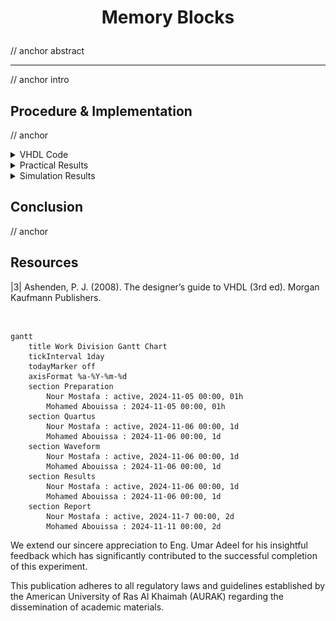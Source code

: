 # <p align="center">Memory Blocks</p>

// anchor abstract

---

// anchor intro 

## Procedure & Implementation

// anchor

<details>
  <summary>VHDL Code</summary>
<br>

```VHDL


```

</details>


<details>
  <summary>Practical Results</summary>
	
<be>

 <p align="center">	 
  <img src="Photos/workaround-reset-case.jpg" title="0000 1000 = 08"/>
</p>

// anchor

<p align="center">
  <img src="Photos/writing-5-into-00address-in-memory.jpg" style="width: 49%; height: 300px;" title=""/> <img src="Photos/reading-from-00address-in-memory.jpg.jpg" style="width: 49%; height: 300px;" title="" /> 
 </p>

// anchor

 <p align="center">
  <img src="Photos/writing-8-into-01address-in-memory.jpg" style="width: 49%; height: 300px;" title=""/>  <img src="Photos/reading-from-01address-in-memory.jpg.jpg" style="width: 49%; height: 300px;" title="0000 0011 = 03" />
 </p>

// anchor

 <p align="center">
  <img src="Photos/checking-a-memory-location-we-didnt-write-anything-to.jpg" style="width: 49%; height: 300px;" title="0000 0100 = 04"/> <img src="Photos/wroteandread-value-in11adress.jpg" style="width: 49%; height: 300px;" title="0000 0101 = 05" />
<img src="Photos/overwriting-by-writing-a-new-value-into-same-address.jpg" style="width: 49%; height: 300px;" title="0000 0110 = 06"/>  <img src="Photos/confirming-the-overwrite-by-reading-from-address.jpg" style="width: 49%; height: 300px;" title="0000 0111 = 07" />
 </p>

// anchor
  
 <p align="center">
<img src="Photos/reading-proofthat5issavedinthisaddressregardlessofthedatainnow.jpg" style="width: 49%; height: 300px;" title="0000 1000 = 08"/> <img src="Photos/reading-proofthat8issavedinthisaddressregardlessofthedatainnow.jpg" style="width: 49%; height: 300px;" title="0000 1001 = 09" />
</p>

// anchor

 <p align="center">	 
  <img src="Photos/workaround-reset-case.jpg" title="0000 1000 = 08"/>
</p>

// anchor
	
</details>

<details>
  <summary>Simulation Results</summary>
	
<br>

<p align="center">
  <img src="Photos/waveform.png" title="anchor" />
</p>

// anchor

</details>

## Conclusion

// anchor

## Resources
|3| Ashenden, P. J. (2008). The designer’s guide to VHDL (3rd ed). Morgan Kaufmann Publishers.    

<br>

```mermaid
gantt
    title Work Division Gantt Chart
    tickInterval 1day
    todayMarker off
    axisFormat %a-%Y-%m-%d
    section Preparation         
        Nour Mostafa : active, 2024-11-05 00:00, 01h
        Mohamed Abouissa : 2024-11-05 00:00, 01h
    section Quartus         
        Nour Mostafa : active, 2024-11-06 00:00, 1d
        Mohamed Abouissa : 2024-11-06 00:00, 1d
    section Waveform       
        Nour Mostafa : active, 2024-11-06 00:00, 1d
        Mohamed Abouissa : 2024-11-06 00:00, 1d
    section Results       
        Nour Mostafa : active, 2024-11-06 00:00, 1d
        Mohamed Abouissa : 2024-11-06 00:00, 1d
    section Report
        Nour Mostafa : active, 2024-11-7 00:00, 2d
        Mohamed Abouissa : 2024-11-11 00:00, 2d
```

We extend our sincere appreciation to Eng. Umar Adeel for his insightful feedback which has significantly contributed to the successful completion of this experiment.

This publication adheres to all regulatory laws and guidelines established by the American University of Ras Al Khaimah (AURAK) regarding the dissemination of academic materials.
